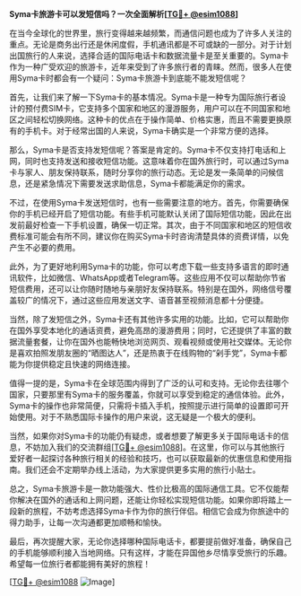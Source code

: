 **Syma卡旅游卡可以发短信吗？一次全面解析[[TG💪+ @esim1088](https://t.me/s/esim1088)]**

在当今全球化的世界里，旅行变得越来越频繁，而通信问题也成为了许多人关注的重点。无论是商务出行还是休闲度假，手机通讯都是不可或缺的一部分。对于计划出国旅行的人来说，选择合适的国际电话卡和数据流量卡是至关重要的。Syma卡作为一种广受欢迎的旅游卡，近年来受到了许多旅行者的青睐。然而，很多人在使用Syma卡时都会有一个疑问：Syma卡旅游卡到底能不能发短信呢？

首先，让我们来了解一下Syma卡的基本情况。Syma卡是一种专为国际旅行者设计的预付费SIM卡，它支持多个国家和地区的漫游服务，用户可以在不同国家和地区之间轻松切换网络。这种卡的优点在于操作简单、价格实惠，而且不需要更换原有的手机卡。对于经常出国的人来说，Syma卡确实是一个非常方便的选择。

那么，Syma卡是否支持发短信呢？答案是肯定的。Syma卡不仅支持打电话和上网，同时也支持发送和接收短信功能。这意味着你在国外旅行时，可以通过Syma卡与家人、朋友保持联系，随时分享你的旅行动态。无论是发一条简单的问候信息，还是紧急情况下需要发送求助信息，Syma卡都能满足你的需求。

不过，在使用Syma卡发送短信时，也有一些需要注意的地方。首先，你需要确保你的手机已经开启了短信功能。有些手机可能默认关闭了国际短信功能，因此在出发前最好检查一下手机设置，确保一切正常。其次，由于不同国家和地区的短信收费标准可能会有所不同，建议你在购买Syma卡时咨询清楚具体的资费详情，以免产生不必要的费用。

此外，为了更好地利用Syma卡的功能，你可以考虑下载一些支持多语言的即时通讯软件，比如微信、WhatsApp或者Telegram等。这些应用不仅可以帮助你节省短信费用，还可以让你随时随地与亲朋好友保持联系。特别是在国外，网络信号覆盖较广的情况下，通过这些应用发送文字、语音甚至视频消息都十分便捷。

当然，除了发短信之外，Syma卡还有其他许多实用的功能。比如，它可以帮助你在国外享受本地化的通话资费，避免高昂的漫游费用；同时，它还提供了丰富的数据流量套餐，让你在国外也能畅快地浏览网页、观看视频或使用社交媒体。无论你是喜欢拍照发朋友圈的“晒图达人”，还是热衷于在线购物的“剁手党”，Syma卡都能为你提供稳定且快速的网络连接。

值得一提的是，Syma卡在全球范围内得到了广泛的认可和支持。无论你去往哪个国家，只要那里有Syma卡的服务覆盖，你就可以享受到稳定的通信体验。此外，Syma卡的操作也非常简便，只需将卡插入手机，按照提示进行简单的设置即可开始使用。对于不熟悉国际卡操作的用户来说，这无疑是一个极大的便利。

当然，如果你对Syma卡的功能仍有疑虑，或者想要了解更多关于国际电话卡的信息，不妨加入我们的交流群组[[TG💪+ @esim1088](https://t.me/s/esim1088)]。在这里，你可以与其他旅行爱好者一起探讨各种旅行相关的经验和技巧，也可以获取最新的优惠信息和使用指南。我们还会不定期举办线上活动，为大家提供更多实用的旅行小贴士。

总之，Syma卡旅游卡是一款功能强大、性价比极高的国际通信工具。它不仅能帮你解决在国外的通话和上网问题，还能让你轻松实现短信功能。如果你即将踏上一段新的旅程，不妨考虑选择Syma卡作为你的旅行伴侣。相信它会成为你旅途中的得力助手，让每一次沟通都更加顺畅和愉快。

最后，再次提醒大家，无论你选择哪种国际电话卡，都要提前做好准备，确保自己的手机能够顺利接入当地网络。只有这样，才能在异国他乡尽情享受旅行的乐趣。希望每一位旅行者都能拥有美好的旅程！

[[TG💪+ @esim1088](https://t.me/s/esim1088) ![Image](https://i.postimg.cc/4NQfJmqS/Snipaste-2025-05-13-00-14-12.png)]